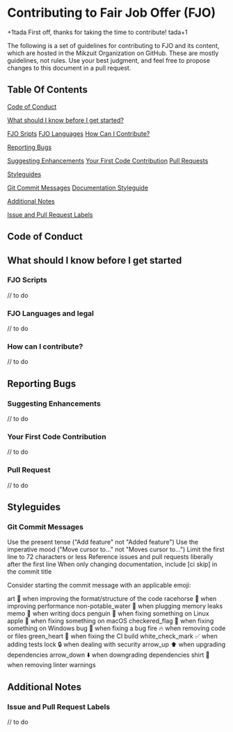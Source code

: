 # Contributing to Fair Job Offer (FJO)

+1tada First off, thanks for taking the time to contribute! tada+1

The following is a set of guidelines for contributing to FJO and its content, which are hosted in the Mikzuit Organization on GitHub. These are mostly guidelines, not rules. Use your best judgment, and feel free to propose changes to this document in a pull request.

## Table Of Contents

[Code of Conduct](#code-of-conduct)


[What should I know before I get started?](#what-should-i-know-before-i-get-started)

[FJO Sripts]()
[FJO Languages]()
[How Can I Contribute?]()

[Reporting Bugs](#reporting-bugs)

[Suggesting Enhancements]()
[Your First Code Contribution]()
[Pull Requests]()

[Styleguides](#Styleguides)

[Git Commit Messages](#git-commit-messages)
[Documentation Styleguide](#documentation-styleguide)

[Additional Notes](#additional-notes)

[Issue and Pull Request Labels]()

## Code of Conduct

## What should I know before I get started

### FJO Scripts
// to do
### FJO Languages and legal
// to do
### How can I contribute?
// to do

## Reporting Bugs

### Suggesting Enhancements
// to do

### Your First Code Contribution
// to do

### Pull Request
// to do

## Styleguides

### Git Commit Messages

Use the present tense ("Add feature" not "Added feature")
Use the imperative mood ("Move cursor to..." not "Moves cursor to...")
Limit the first line to 72 characters or less
Reference issues and pull requests liberally after the first line
When only changing documentation, include [ci skip] in the commit title

Consider starting the commit message with an applicable emoji:

art :art: when improving the format/structure of the code
racehorse :racehorse: when improving performance
non-potable_water :non-potable_water: when plugging memory leaks
memo :memo: when writing docs
penguin :penguin: when fixing something on Linux
apple :apple: when fixing something on macOS
checkered_flag :checkered_flag: when fixing something on Windows
bug :bug: when fixing a bug
fire :fire: when removing code or files
green_heart :green_heart: when fixing the CI build
white_check_mark :white_check_mark: when adding tests
lock :lock: when dealing with security
arrow_up :arrow_up: when upgrading dependencies
arrow_down :arrow_down: when downgrading dependencies
shirt :shirt: when removing linter warnings

## Additional Notes

### Issue and Pull Request Labels
// to do